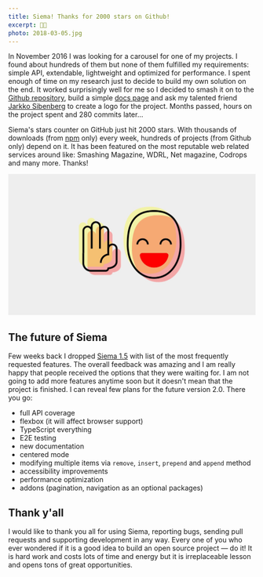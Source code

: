 ```yaml
---
title: Siema! Thanks for 2000 stars on Github!
excerpt: 🐘💨
photo: 2018-03-05.jpg
---
```


In November 2016 I was looking for a carousel for one of my projects. I found about hundreds of them but none of them fulfilled my requirements: simple API, extendable, lightweight and optimized for performance. I spent enough of time on my research just to decide to build my own solution on the end. It worked surprisingly well for me so I decided to smash it on to the [Github repository](https://github.com/pawelgrzybek/siema), build a simple [docs page](https://pawelgrzybek.com/siema/) and ask my talented friend [Jarkko Sibenberg](http://www.sibenberg.com/) to create a logo for the project. Months passed, hours on the project spent and 280 commits later…

Siema's stars counter on GitHub just hit 2000 stars. With thousands of downloads (from [npm](https://www.npmjs.com/) only) every week, hundreds of projects (from Github only) depend on it. It has been featured on the most reputable web related services around like: Smashing Magazine, WDRL, Net magazine, Codrops and many more. Thanks!

![Siema — Lightweight and simple carousel with no dependencies](/photos/2018-03-05-1.jpg)

## The future of Siema

Few weeks back I dropped [Siema 1.5](https://github.com/pawelgrzybek/siema/releases/tag/v1.5.0) with list of the most frequently requested features. The overall feedback was amazing and I am really happy that people received the options that they were waiting for. I am not going to add more features anytime soon but it doesn't mean that the project is finished. I can reveal few plans for the future version 2.0. There you go:

- full API coverage
- flexbox (it will affect browser support)
- TypeScript everything
- E2E testing
- new documentation
- centered mode
- modifying multiple items via `remove`, `insert`, `prepend` and `append` method
- accessibility improvements
- performance optimization
- addons (pagination, navigation as an optional packages)

## Thank y'all

I would like to thank you all for using Siema, reporting bugs, sending pull requests and supporting development in any way. Every one of you who ever wondered if it is a good idea to build an open source project — do it! It is hard work and costs lots of time and energy but it is irreplaceable lesson and opens tons of great opportunities.
